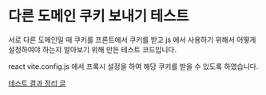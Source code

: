 # 다른 도메인 쿠키 보내기 테스트

서로 다른 도메인일 때 쿠키를 프론트에서 쿠키를 받고 js 에서 사용하기 위해서 어떻게 설정하여야 하는지 알아보기 위해 만든 테스트 코드입니다.

react  vite.config.js 에서 프록시 설정을 하여 해당 쿠키를 받을 수 있도록 하였습니다.

[테스트 결과 정리 글](https://tutic982.tistory.com/7)
